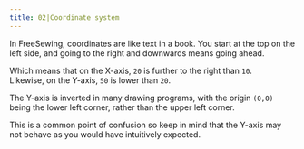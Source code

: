 ```yaml
---
title: 02|Coordinate system
---
```


In FreeSewing, coordinates are like text in a book. 
You start at the top on the left side, and going to the right 
and downwards means going ahead.

<Example part="docs_coords" caption="The SVG coordinate system" /> 

Which means that on the X-axis, `20` is further to the right than `10`.  
Likewise, on the Y-axis, `50` is lower than `20`.

<Note>

The Y-axis is inverted in many drawing programs, with the origin
`(0,0)` being the lower left corner, rather than the upper left corner.

This is a common point of confusion so keep in mind that the Y-axis may
not behave as you would have intuitively expected.

</Note>
